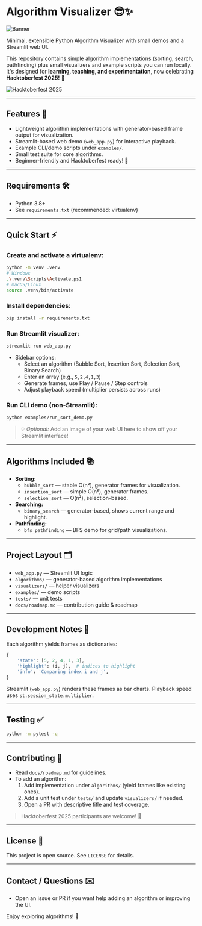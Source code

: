 # Algorithm Visualizer 😎✨

![Banner](https://user-images.githubusercontent.com/yourusername/banner.png)

Minimal, extensible Python Algorithm Visualizer with small demos and a Streamlit web UI.

This repository contains simple algorithm implementations (sorting, search, pathfinding) plus small visualizers and example scripts you can run locally. It's designed for **learning, teaching, and experimentation**, now celebrating **Hacktoberfest 2025!** 🎉

![Hacktoberfest 2025](https://img.shields.io/badge/Hacktoberfest-2025-blue?style=for-the-badge)

---

## Features 🚀

- Lightweight algorithm implementations with generator-based frame output for visualization.
- Streamlit-based web demo (`web_app.py`) for interactive playback.
- Example CLI/demo scripts under `examples/`.
- Small test suite for core algorithms.
- Beginner-friendly and Hacktoberfest ready! 🎃

---

## Requirements 🛠️

- Python 3.8+
- See `requirements.txt` (recommended: virtualenv)

---

## Quick Start ⚡

### Create and activate a virtualenv:
```bash
python -m venv .venv
# Windows
.\.venv\Scripts\Activate.ps1
# macOS/Linux
source .venv/bin/activate
```

### Install dependencies:
```bash
pip install -r requirements.txt
```

### Run Streamlit visualizer:
```bash
streamlit run web_app.py
```

- Sidebar options:
  - Select an algorithm (Bubble Sort, Insertion Sort, Selection Sort, Binary Search)
  - Enter an array (e.g., `5,2,4,1,3`)
  - Generate frames, use Play / Pause / Step controls
  - Adjust playback speed (multiplier persists across runs)

### Run CLI demo (non-Streamlit):
```bash
python examples/run_sort_demo.py
```

> 💡 *Optional:* Add an image of your web UI here to show off your Streamlit interface!

---

## Algorithms Included 📚

- **Sorting:**
  - `bubble_sort` — stable O(n²), generator frames for visualization.
  - `insertion_sort` — simple O(n²), generator frames.
  - `selection_sort` — O(n²), selection-based.
- **Searching:**
  - `binary_search` — generator-based, shows current range and highlight.
- **Pathfinding:**
  - `bfs_pathfinding` — BFS demo for grid/path visualizations.

---

## Project Layout 🗂️

- `web_app.py` — Streamlit UI logic
- `algorithms/` — generator-based algorithm implementations
- `visualizers/` — helper visualizers
- `examples/` — demo scripts
- `tests/` — unit tests
- `docs/roadmap.md` — contribution guide & roadmap

---

## Development Notes 🧩

Each algorithm yields frames as dictionaries:
```python
{
    'state': [5, 2, 4, 1, 3],
    'highlight': (i, j),  # indices to highlight
    'info': 'Comparing index i and j',
}
```

Streamlit (`web_app.py`) renders these frames as bar charts. Playback speed uses `st.session_state.multiplier`.

---

## Testing ✅
```bash
python -m pytest -q
```

---

## Contributing 🤝

- Read `docs/roadmap.md` for guidelines.
- To add an algorithm:
  1. Add implementation under `algorithms/` (yield frames like existing ones).
  2. Add a unit test under `tests/` and update `visualizers/` if needed.
  3. Open a PR with descriptive title and test coverage.

> Hacktoberfest 2025 participants are welcome! 🎃

---

## License 📜

This project is open source. See `LICENSE` for details.

---

## Contact / Questions ✉️

- Open an issue or PR if you want help adding an algorithm or improving the UI.

Enjoy exploring algorithms! 🚀

